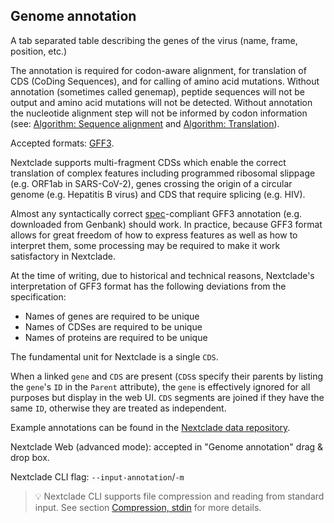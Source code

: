 ## Genome annotation

A tab separated table describing the genes of the virus (name, frame, position, etc.)

The annotation is required for codon-aware alignment, for translation of CDS (CoDing Sequences), and for calling of amino acid mutations. Without annotation (sometimes called genemap), peptide sequences will not be output and amino acid mutations will not be detected. Without annotation the nucleotide alignment step will not be informed by codon information (see: [Algorithm: Sequence alignment](../algorithm/01-sequence-alignment.md) and [Algorithm: Translation](../algorithm/02-translation.md)).

Accepted formats: [GFF3](https://github.com/The-Sequence-Ontology/Specifications/blob/master/gff3%2Emd).

Nextclade supports multi-fragment CDSs which enable the correct translation of complex features including programmed ribosomal slippage (e.g. ORF1ab in SARS-CoV-2), genes crossing the origin of a circular genome (e.g. Hepatitis B virus) and CDS that require splicing (e.g. HIV).

Almost any syntactically correct [spec](https://github.com/The-Sequence-Ontology/Specifications/blob/master/gff3%2Emd)-compliant GFF3 annotation (e.g. downloaded from Genbank) should work. In practice, because GFF3 format allows for great freedom of how to express features as well as how to interpret them, some processing may be required to make it work satisfactory in Nextclade.

At the time of writing, due to historical and technical reasons, Nextclade's interpretation of GFF3 format has the following deviations from the specification:

- Names of genes are required to be unique
- Names of CDSes are required to be unique
- Names of proteins are required to be unique

The fundamental unit for Nextclade is a single `CDS`.

When a linked `gene` and `CDS` are present (`CDS`s specify their parents by listing the `gene`'s `ID` in the `Parent` attribute), the `gene` is effectively ignored for all purposes but display in the web UI. `CDS` segments are joined if they have the same `ID`, otherwise they are treated as independent.

Example annotations can be found in the [Nextclade data repository](https://github.com/search?q=repo%3Anextstrain%2Fnextclade_data%20path%3Adata%2F**%2F*.gff*&type=code).

Nextclade Web (advanced mode): accepted in "Genome annotation" drag & drop box.

Nextclade CLI flag: `--input-annotation`/`-m`

> 💡 Nextclade CLI supports file compression and reading from standard input. See section [Compression, stdin](./compression.md) for more details.
